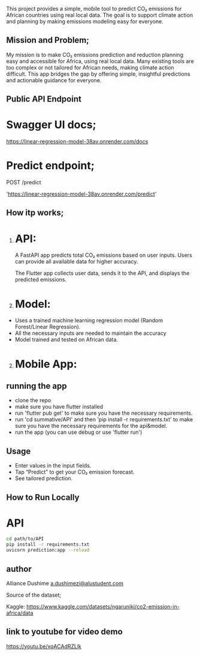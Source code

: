 
This project provides a simple, mobile tool to predict CO₂ emissions for African countries using real local data. The goal is to support climate action and planning by making emissions modeling easy for everyone.

## Mission and Problem;

My mission is to make CO₂ emissions prediction and reduction planning easy and accessible for Africa, using real local data.
Many existing tools are too complex or not tailored for African needs, making climate action difficult.
This app bridges the gap by offering simple, insightful predictions and actionable guidance for everyone.

## Public API Endpoint

# Swagger UI docs; 

https://linear-regression-model-38av.onrender.com/docs

# Predict endpoint;
POST /predict

'https://linear-regression-model-38av.onrender.com/predict'

## How itp works;

1. # API: 
   A FastAPI app predicts total CO₂ emissions based on user inputs. Users can provide all available data for higher accuracy.
 
   The Flutter app collects user data, sends it to the API, and displays the predicted emissions.

2. # Model:

- Uses a trained machine learning regression model (Random Forest/Linear Regression).
- All the necessary inputs are needed to maintain the accuracy
- Model trained and tested on African data.

2. # Mobile App:

## running the app

- clone the repo
- make sure you have flutter installed
- run 'flutter pub get' to make sure you have the necessary requirements.
- run 'cd summative/API' and then 'pip install -r requirements.txt' to make sure you have the necessary requirements for the api&model.
- run the app (you can use debug or use 'flutter run')

## Usage

- Enter values in the input fields.
- Tap “Predict” to get your CO₂ emission forecast.
- See tailored prediction.

## How to Run Locally

# API
```bash
cd path/to/API
pip install -r requirements.txt
uvicorn prediction:app --reload

```
## author
Alliance Dushime
a.dushimezi@alustudent.com

Source of the dataset;

Kaggle: https://www.kaggle.com/datasets/ngaruniki/co2-emission-in-africa/data

## link to youtube for video demo

https://youtu.be/xqACAdRZLlk